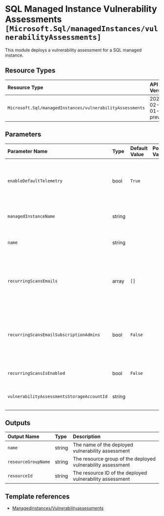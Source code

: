 # SQL Managed Instance Vulnerability Assessments `[Microsoft.Sql/managedInstances/vulnerabilityAssessments]`

This module deploys a vulnerability assessment for a SQL managed instance.

## Resource Types

| Resource Type | API Version |
| :-- | :-- |
| `Microsoft.Sql/managedInstances/vulnerabilityAssessments` | 2021-02-01-preview |

## Parameters

| Parameter Name | Type | Default Value | Possible Values | Description |
| :-- | :-- | :-- | :-- | :-- |
| `enableDefaultTelemetry` | bool | `True` |  | Optional. Enable telemetry via the Customer Usage Attribution ID (GUID). |
| `managedInstanceName` | string |  |  | Required. Name of the SQL managed instance. |
| `name` | string |  |  | Required. The name of the vulnerability assessment |
| `recurringScansEmails` | array | `[]` |  | Optional. Specifies an array of email addresses to which the scan notification is sent. |
| `recurringScansEmailSubscriptionAdmins` | bool | `False` |  | Optional. Specifies that the schedule scan notification will be is sent to the subscription administrators. |
| `recurringScansIsEnabled` | bool | `False` |  | Optional. Recurring scans state. |
| `vulnerabilityAssessmentsStorageAccountId` | string |  |  | Optional. A blob storage to hold the scan results. |

## Outputs

| Output Name | Type | Description |
| :-- | :-- | :-- |
| `name` | string | The name of the deployed vulnerability assessment |
| `resourceGroupName` | string | The resource group of the deployed vulnerability assessment |
| `resourceId` | string | The resource ID of the deployed vulnerability assessment |

## Template references

- [Managedinstances/Vulnerabilityassessments](https://docs.microsoft.com/en-us/azure/templates/Microsoft.Sql/2021-02-01-preview/managedInstances/vulnerabilityAssessments)
